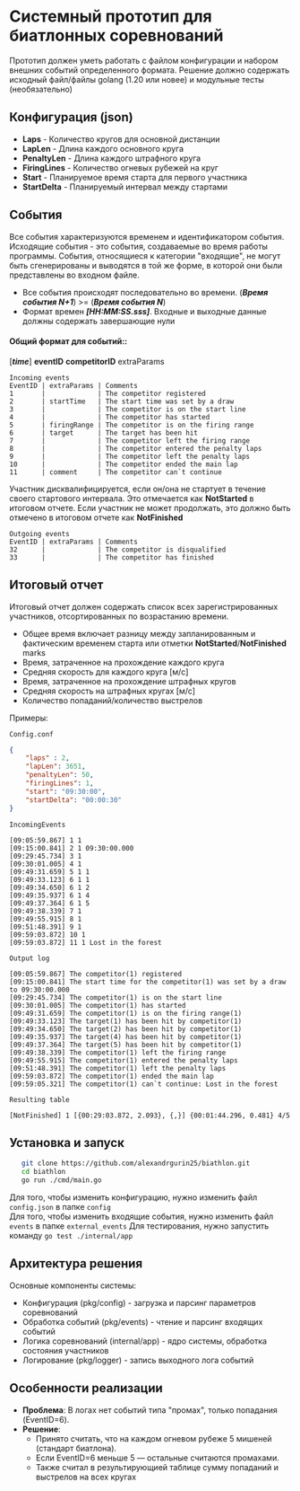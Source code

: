 # Системный прототип для биатлонных соревнований
Прототип должен уметь работать с файлом конфигурации и набором внешних событий определенного формата.
Решение должно содержать исходный файл/файлы golang (1.20 или новее) и модульные тесты (необязательно)

## Конфигурация  (json)

- **Laps**        - Количество кругов для основной дистанции
- **LapLen**      - Длина каждого основного круга
- **PenaltyLen**  - Длина каждого штрафного круга
- **FiringLines** - Количество огневых рубежей на круг
- **Start**       - Планируемое время старта для первого участника
- **StartDelta**  - Планируемый интервал между стартами

## События
Все события характеризуются временем и идентификатором события. Исходящие события - это события, создаваемые во время работы программы. События, относящиеся к категории "входящие", не могут быть сгенерированы и выводятся в той же форме, в которой они были представлены во входном файле.

- Все события происходят последовательно во времени.  (***Время события N+1***) >= (***Время события N***)
- Формат времен ***[HH:MM:SS.sss]***. Входные и выходные данные должны содержать завершающие нули

#### Общий формат для событий::
[***time***] **eventID** **competitorID** extraParams

```
Incoming events
EventID | extraParams | Comments
1       |             | The competitor registered
2       | startTime   | The start time was set by a draw
3       |             | The competitor is on the start line
4       |             | The competitor has started
5       | firingRange | The competitor is on the firing range
6       | target      | The target has been hit
7       |             | The competitor left the firing range
8       |             | The competitor entered the penalty laps
9       |             | The competitor left the penalty laps
10      |             | The competitor ended the main lap
11      | comment     | The competitor can`t continue
```
Участник дисквалифицируется, если он/она не стартует в течение своего стартового интервала. Это отмечается как **NotStarted** в итоговом отчете.
Если участник не может продолжать, это должно быть отмечено в итоговом отчете как **NotFinished**

```
Outgoing events
EventID | extraParams | Comments
32      |             | The competitor is disqualified
33      |             | The competitor has finished
```

## Итоговый отчет
Итоговый отчет должен содержать список всех зарегистрированных участников, отсортированных по возрастанию времени.
- Общее время включает разницу между запланированным и фактическим временем старта или отметки **NotStarted**/**NotFinished** marks
- Время, затраченное на прохождение каждого круга
- Средняя скорость для каждого круга [м/с]
- Время, затраченное на прохождение штрафных кругов
- Средняя скорость на штрафных кругах [м/с]
- Количество попаданий/количество выстрелов

Примеры:

`Config.conf`
```json
{
    "laps" : 2,
    "lapLen": 3651,
    "penaltyLen": 50,
    "firingLines": 1,
    "start": "09:30:00",
    "startDelta": "00:00:30"
}
```

`IncomingEvents`

```
[09:05:59.867] 1 1
[09:15:00.841] 2 1 09:30:00.000
[09:29:45.734] 3 1
[09:30:01.005] 4 1
[09:49:31.659] 5 1 1
[09:49:33.123] 6 1 1
[09:49:34.650] 6 1 2
[09:49:35.937] 6 1 4
[09:49:37.364] 6 1 5
[09:49:38.339] 7 1
[09:49:55.915] 8 1
[09:51:48.391] 9 1
[09:59:03.872] 10 1
[09:59:03.872] 11 1 Lost in the forest

```

`Output log`
```
[09:05:59.867] The competitor(1) registered
[09:15:00.841] The start time for the competitor(1) was set by a draw to 09:30:00.000
[09:29:45.734] The competitor(1) is on the start line
[09:30:01.005] The competitor(1) has started
[09:49:31.659] The competitor(1) is on the firing range(1)
[09:49:33.123] The target(1) has been hit by competitor(1)
[09:49:34.650] The target(2) has been hit by competitor(1)
[09:49:35.937] The target(4) has been hit by competitor(1)
[09:49:37.364] The target(5) has been hit by competitor(1)
[09:49:38.339] The competitor(1) left the firing range
[09:49:55.915] The competitor(1) entered the penalty laps
[09:51:48.391] The competitor(1) left the penalty laps
[09:59:03.872] The competitor(1) ended the main lap
[09:59:05.321] The competitor(1) can`t continue: Lost in the forest
```

`Resulting table`
```
[NotFinished] 1 [{00:29:03.872, 2.093}, {,}] {00:01:44.296, 0.481} 4/5
```

## Установка и запуск
```bash
   git clone https://github.com/alexandrgurin25/biathlon.git
   cd biathlon
   go run ./cmd/main.go
```
Для того, чтобы изменить конфигурацию, нужно изменить файл `config.json` в папке `config` <br>
Для того, чтобы изменить входящие события, нужно изменить файл `events` в папке `external_events`
Для тестирования, нужно запустить команду `go test ./internal/app`

## Архитектура решения
 Основные компоненты системы:
 - Конфигурация (pkg/config) - загрузка и парсинг параметров соревнований
 - Обработка событий (pkg/events) - чтение и парсинг входящих событий
 - Логика соревнований (internal/app) - ядро системы, обработка состояния участников
 - Логирование (pkg/logger) - запись выходного лога событий
    
## Особенности реализации

- **Проблема**: В логах нет событий типа "промах", только попадания (EventID=6).
- **Решение**:
  - Принято считать, что на каждом огневом рубеже 5 мишеней (стандарт биатлона).
  - Если EventID=6 меньше 5 — остальные считаются промахами.
  - Также считал в результирующией таблице сумму попаданий и выстрелов на всех кругах 
